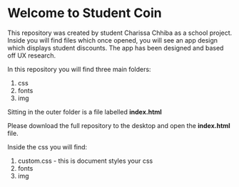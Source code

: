 # Welcome to Student Coin

This repository was created by student Charissa Chhiba as a school project. Inside you will find files which once opened, you will see an app design which displays student discounts. The app has been designed and based off UX research.

In this repository you will find three main folders:

1. css
2. fonts
3. img

Sitting in the outer folder is a file labelled __index.html__

Please download the full repository to the desktop and open the __index.html__ file.

Inside the css you will find:

1. custom.css - this is document styles your css
2. fonts
3. img
